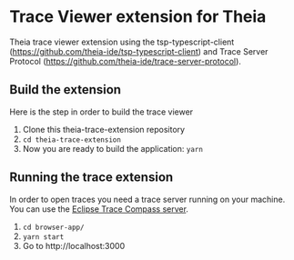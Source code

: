 # Trace Viewer extension for Theia
Theia trace viewer extension using the tsp-typescript-client (https://github.com/theia-ide/tsp-typescript-client) and Trace Server Protocol (https://github.com/theia-ide/trace-server-protocol).

## Build the extension
Here is the step in order to build the trace viewer
1. Clone this theia-trace-extension repository
2. `cd theia-trace-extension`
3. Now you are ready to build the application: `yarn`

## Running the trace extension
In order to open traces you need a trace server running on your machine. You can use the [Eclipse Trace Compass server](https://download.eclipse.org/tracecompass.incubator/trace-server/rcp/?d).
1. `cd browser-app/`
2. `yarn start`
3. Go to http://localhost:3000
